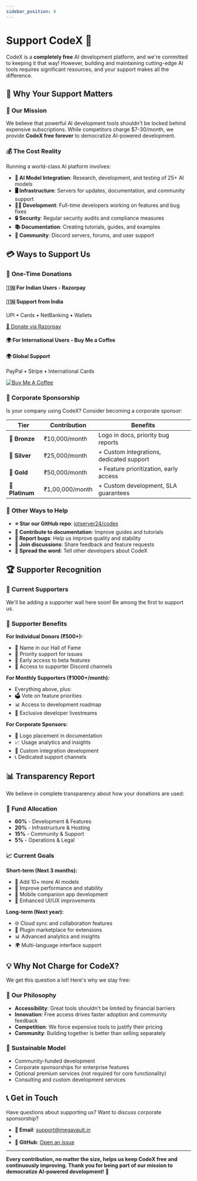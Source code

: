 ```yaml
---
sidebar_position: 8
---
```


# Support CodeX 💝

CodeX is a **completely free** AI development platform, and we're committed to keeping it that way! However, building and maintaining cutting-edge AI tools requires significant resources, and your support makes all the difference.

## 🌟 **Why Your Support Matters**

### 🎯 **Our Mission**
We believe that powerful AI development tools shouldn't be locked behind expensive subscriptions. While competitors charge $7-30/month, we provide **CodeX free forever** to democratize AI-powered development.

### 💰 **The Cost Reality**
Running a world-class AI platform involves:

- **🤖 AI Model Integration**: Research, development, and testing of 25+ AI models
- **🖥️ Infrastructure**: Servers for updates, documentation, and community support  
- **👨‍💻 Development**: Full-time developers working on features and bug fixes
- **🔒 Security**: Regular security audits and compliance measures
- **📚 Documentation**: Creating tutorials, guides, and examples
- **🤝 Community**: Discord servers, forums, and user support

## 💳 **Ways to Support Us**

### 🚀 **One-Time Donations**

#### 🇮🇳 **For Indian Users - Razorpay**

<div style={{textAlign: 'center', margin: '2rem 0', padding: '2rem', background: 'linear-gradient(135deg, #667eea 0%, #764ba2 100%)', borderRadius: '16px', color: 'white', boxShadow: '0 15px 40px rgba(102,126,234,0.3)'}}>
  <h4 style={{color: 'white', marginBottom: '1rem', fontSize: '1.5rem'}}>🇮🇳 Support from India</h4>
  <p style={{marginBottom: '1.5rem', opacity: '0.9', fontSize: '1rem'}}>
    UPI • Cards • NetBanking • Wallets
  </p>
  <a 
    href="https://razorpay.me/@megavault" 
    target="_blank" 
    rel="noopener noreferrer"
    style={{
      display: 'inline-block',
      background: 'linear-gradient(135deg, #FF6B6B 0%, #4ECDC4 100%)',
      color: 'white',
      padding: '1rem 2rem',
      borderRadius: '50px',
      textDecoration: 'none',
      fontWeight: 'bold',
      fontSize: '1.1rem',
      boxShadow: '0 8px 25px rgba(255,107,107,0.5)',
      transition: 'all 0.3s ease',
      border: 'none'
    }}
  >
    💝 Donate via Razorpay
  </a>
</div>

#### 🌍 **For International Users - Buy Me a Coffee**

<div style={{textAlign: 'center', margin: '2rem 0', padding: '2rem', background: 'linear-gradient(135deg, #FFDD00 0%, #FF6B6B 50%, #4ECDC4 100%)', borderRadius: '16px', color: '#2c3e50', boxShadow: '0 15px 40px rgba(255,221,0,0.3)'}}>
  <h4 style={{color: '#2c3e50', marginBottom: '1rem', fontSize: '1.5rem'}}>🌍 Global Support</h4>
  <p style={{marginBottom: '1.5rem', opacity: '0.8', fontSize: '1rem'}}>
    PayPal • Stripe • International Cards
  </p>
  <a href="https://www.buymeacoffee.com/r3ap3redit" target="_blank" rel="noopener noreferrer">
    <img 
      src="https://img.buymeacoffee.com/button-api/?text=donate to run application&emoji=🚀&slug=r3ap3redit&button_colour=5F7FFF&font_colour=ffffff&font_family=Cookie&outline_colour=000000&coffee_colour=FFDD00" 
      alt="Buy Me A Coffee" 
      style={{borderRadius: '8px', boxShadow: '0 4px 15px rgba(0,0,0,0.2)'}}
    />
  </a>
</div>

### 🏢 **Corporate Sponsorship**

Is your company using CodeX? Consider becoming a corporate sponsor:

| Tier | Contribution | Benefits |
|------|-------------|----------|
| **🥉 Bronze** | ₹10,000/month | Logo in docs, priority bug reports |
| **🥈 Silver** | ₹25,000/month | + Custom integrations, dedicated support |
| **🥇 Gold** | ₹50,000/month | + Feature prioritization, early access |
| **💎 Platinum** | ₹1,00,000/month | + Custom development, SLA guarantees |

### 🎁 **Other Ways to Help**

- **⭐ Star our GitHub repo**: [iotserver24/codex](https://github.com/iotserver24/codex)
- **📝 Contribute to documentation**: Improve guides and tutorials
- **🐛 Report bugs**: Help us improve quality and stability
- **💬 Join discussions**: Share feedback and feature requests
- **📢 Spread the word**: Tell other developers about CodeX

## 🏆 **Supporter Recognition**

### 🌟 **Current Supporters**

We'll be adding a supporter wall here soon! Be among the first to support us.

### 🎯 **Supporter Benefits**

**For Individual Donors (₹500+):**
- 🏅 Name in our Hall of Fame
- 🎯 Priority support for issues
- 📢 Early access to beta features
- 💬 Access to supporter Discord channels

**For Monthly Supporters (₹1000+/month):**
- Everything above, plus:
- 🗳️ Vote on feature priorities
- 📊 Access to development roadmap
- 🎥 Exclusive developer livestreams

**For Corporate Sponsors:**
- 🏢 Logo placement in documentation
- 📈 Usage analytics and insights
- 🔧 Custom integration development
- 📞 Dedicated support channels

## 📊 **Transparency Report**

We believe in complete transparency about how your donations are used:

### 🎯 **Fund Allocation**
- **60%** - Development & Features
- **20%** - Infrastructure & Hosting  
- **15%** - Community & Support
- **5%** - Operations & Legal

### 📈 **Current Goals**

**Short-term (Next 3 months):**
- 🤖 Add 10+ more AI models
- 🔧 Improve performance and stability
- 📱 Mobile companion app development
- 🎨 Enhanced UI/UX improvements

**Long-term (Next year):**
- 🌐 Cloud sync and collaboration features
- 🔌 Plugin marketplace for extensions
- 📊 Advanced analytics and insights
- 🌍 Multi-language interface support

## 💡 **Why Not Charge for CodeX?**

We get this question a lot! Here's why we stay free:

### 🎯 **Our Philosophy**
- **Accessibility**: Great tools shouldn't be limited by financial barriers
- **Innovation**: Free access drives faster adoption and community feedback
- **Competition**: We force expensive tools to justify their pricing
- **Community**: Building together is better than selling separately

### 🔄 **Sustainable Model**
- Community-funded development
- Corporate sponsorships for enterprise features
- Optional premium services (not required for core functionality)
- Consulting and custom development services

## 📞 **Get in Touch**

Have questions about supporting us? Want to discuss corporate sponsorship?

- **📧 Email**: [support@megavault.in](mailto:support@megavault.in)
- <!-- **💬 Discord**: [Join our community](https://discord.gg/vibestackcodex) -->
- **🐙 GitHub**: [Open an issue](https://github.com/iotserver24/codex/issues)

---

**Every contribution, no matter the size, helps us keep CodeX free and continuously improving. Thank you for being part of our mission to democratize AI-powered development!** 🚀 